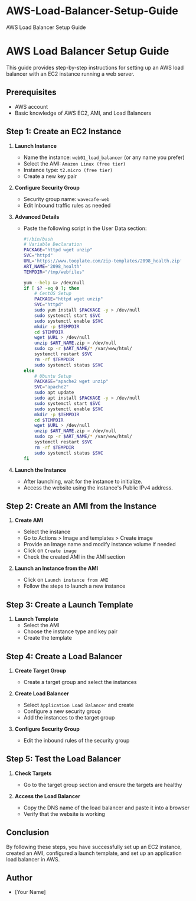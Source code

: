 # AWS-Load-Balancer-Setup-Guide
AWS Load Balancer Setup Guide
# AWS Load Balancer Setup Guide

This guide provides step-by-step instructions for setting up an AWS load balancer with an EC2 instance running a web server.

## Prerequisites

- AWS account
- Basic knowledge of AWS EC2, AMI, and Load Balancers

## Step 1: Create an EC2 Instance

1. **Launch Instance**
   - Name the instance: `web01_load_balancer` (or any name you prefer)
   - Select the AMI: `Amazon Linux (free tier)`
   - Instance type: `t2.micro (free tier)`
   - Create a new key pair

2. **Configure Security Group**
   - Security group name: `wavecafe-web`
   - Edit Inbound traffic rules as needed

3. **Advanced Details**
   - Paste the following script in the User Data section:

     ```bash
     #!/bin/bash
     # Variable Declaration
     PACKAGE="httpd wget unzip"
     SVC="httpd"
     URL='https://www.tooplate.com/zip-templates/2098_health.zip'
     ART_NAME='2098_health'
     TEMPDIR="/tmp/webfiles"

     yum --help &> /dev/null
     if [ $? -eq 0 ]; then
         # CentOS Setup
         PACKAGE="httpd wget unzip"
         SVC="httpd"
         sudo yum install $PACKAGE -y > /dev/null
         sudo systemctl start $SVC
         sudo systemctl enable $SVC
         mkdir -p $TEMPDIR
         cd $TEMPDIR
         wget $URL > /dev/null
         unzip $ART_NAME.zip > /dev/null
         sudo cp -r $ART_NAME/* /var/www/html/
         systemctl restart $SVC
         rm -rf $TEMPDIR
         sudo systemctl status $SVC
     else
         # Ubuntu Setup
         PACKAGE="apache2 wget unzip"
         SVC="apache2"
         sudo apt update
         sudo apt install $PACKAGE -y > /dev/null
         sudo systemctl start $SVC
         sudo systemctl enable $SVC
         mkdir -p $TEMPDIR
         cd $TEMPDIR
         wget $URL > /dev/null
         unzip $ART_NAME.zip > /dev/null
         sudo cp -r $ART_NAME/* /var/www/html/
         systemctl restart $SVC
         rm -rf $TEMPDIR
         sudo systemctl status $SVC
     fi
     ```

4. **Launch the Instance**
   - After launching, wait for the instance to initialize.
   - Access the website using the instance's Public IPv4 address.

## Step 2: Create an AMI from the Instance

1. **Create AMI**
   - Select the instance
   - Go to Actions > Image and templates > Create image
   - Provide an Image name and modify instance volume if needed
   - Click on `Create image`
   - Check the created AMI in the AMI section

2. **Launch an Instance from the AMI**
   - Click on `Launch instance from AMI`
   - Follow the steps to launch a new instance

## Step 3: Create a Launch Template

1. **Launch Template**
   - Select the AMI
   - Choose the instance type and key pair
   - Create the template

## Step 4: Create a Load Balancer

1. **Create Target Group**
   - Create a target group and select the instances

2. **Create Load Balancer**
   - Select `Application Load Balancer` and create
   - Configure a new security group
   - Add the instances to the target group

3. **Configure Security Group**
   - Edit the inbound rules of the security group

## Step 5: Test the Load Balancer

1. **Check Targets**
   - Go to the target group section and ensure the targets are healthy

2. **Access the Load Balancer**
   - Copy the DNS name of the load balancer and paste it into a browser
   - Verify that the website is working

## Conclusion

By following these steps, you have successfully set up an EC2 instance, created an AMI, configured a launch template, and set up an application load balancer in AWS.

## Author

- [Your Name]
